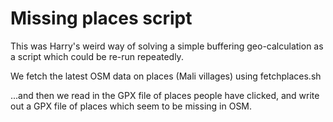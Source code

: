 # Missing places script

This was Harry's weird way of solving a simple buffering geo-calculation as a script which could be re-run repeatedly.

We fetch the latest OSM data on places (Mali villages) using fetchplaces.sh

...and then we read in the GPX file of places people have clicked, and write out a GPX file of places which seem to be missing in OSM.
